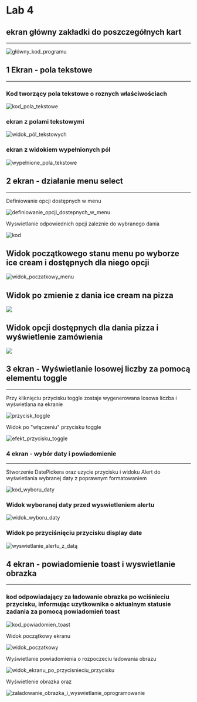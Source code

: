 #  Lab 4

## ekran główny zakładki do poszczegółnych kart

<hr>

![główny_kod_programu](sc/main_screen_code.png)

## 1 Ekran - pola tekstowe

<hr>

### Kod tworzący pola tekstowe o roznych właściwościach

![kod_pola_tekstowe](sc/text_fields_code.png)

### ekran z polami tekstowymi

![widok_pól_tekstowych](sc/text_1.png)

### ekran z widokiem wypełnionych pól

![wypełnione_pola_tekstowe](sc/text_2.png)

## 2 ekran - działanie menu select

<hr>

Definiowanie opcji dostępnych w menu

![definiowanie_opcji_dostepnych_w_menu](sc/picker_code_1.png)

Wyswietlanie odpowiednich opcji zaleznie do wybranego dania

![kod](sc/picker_code_2.png)

## Widok początkowego stanu menu po wyborze ice cream i dostępnych dla niego opcji

![widok_poczatkowy_menu](sc/picker_1.png)

##  Widok po zmienie z dania ice cream na pizza

![](sc/picker_2.png)

## Widok opcji dostępnych dla dania pizza i wyświetlenie zamówienia

![](sc/picker_3.png)

## 3 ekran - Wyświetlanie losowej liczby za pomocą elementu toggle

<hr>

Przy kliknięciu przycisku toggle zostaje wygenerowana losowa liczba i wyświetlana na ekranie

![przycisk_toggle](sc/toogle_number_1.png)

 Widok po "włączeniu" przycisku toggle

![efekt_przycisku_toggle](sc/toogle_number_2.png)

### 4 ekran - wybór daty i powiadomienie

<hr>

Stworzenie DatePickera oraz uzycie przycisku i  widoku Alert do wyświetlania wybranej daty z poprawnym formatowaniem

![kod_wyboru_daty](sc/date_picker_code.png)


### Widok wyboranej daty przed wyswietleniem alertu

![widok_wyboru_daty](sc/date_picker_1.png)

### Widok po przyciśnięciu przycisku display date

![wyswietlanie_alertu_z_datą](sc/date_picker_2.png)


##  4 ekran - powiadomienie toast i wyswietlanie obrazka

<hr>

### kod odpowiadający za ładowanie obrazka po wciśnieciu przycisku, informując uzytkownika o aktualnym statusie zadania za pomocą powiadomień toast

![kod_powiadomien_toast](sc/toast_code.png)

Widok początkowy ekranu

![widok_poczatkowy](sc/toast_1.png)

Wyświetlanie powiadomienia o rozpoczeciu ładowania obrazu

![widok_ekranu_po_przycisnieciu_przycisku](sc/toast_2.png)

Wyświetlenie obrazka oraz 

![zaladowanie_obrazka_i_wyswietlanie_oprogramowanie](sc/toast_3.png)
